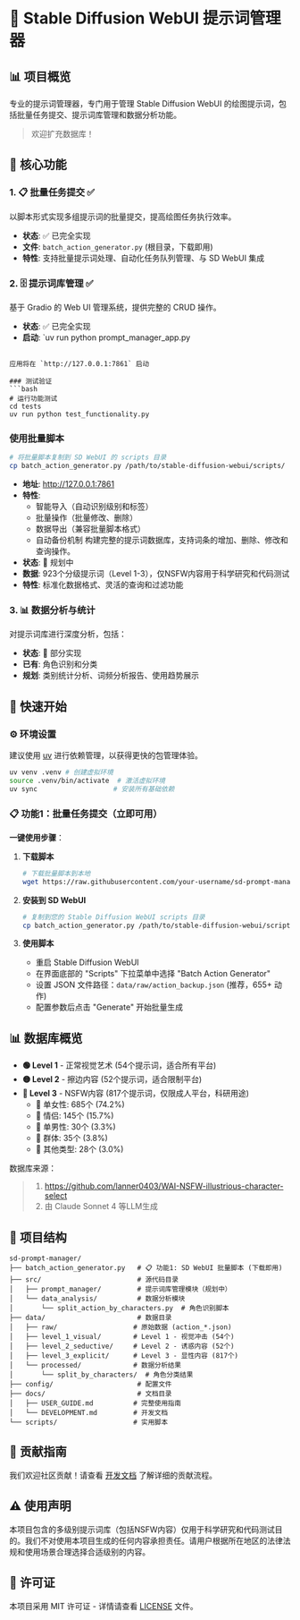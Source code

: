 # 🎨 Stable Diffusion WebUI 提示词管理器

## 📊 项目概览

专业的提示词管理器，专门用于管理 Stable Diffusion WebUI 的绘图提示词，包括批量任务提交、提示词库管理和数据分析功能。

> 欢迎扩充数据库！

## 🎯 核心功能

### 1. 📋 批量任务提交 ✅
以脚本形式实现多组提示词的批量提交，提高绘图任务执行效率。
- **状态**: ✅ 已完全实现
- **文件**: `batch_action_generator.py` (根目录，下载即用)
- **特性**: 支持批量提示词处理、自动化任务队列管理、与 SD WebUI 集成

### 2. 🗄️ 提示词库管理 ✅
基于 Gradio 的 Web UI 管理系统，提供完整的 CRUD 操作。
- **状态**: ✅ 已完全实现
- **启动**: `uv run python prompt_manager_app.py
```

应用将在 `http://127.0.0.1:7861` 启动

### 测试验证
```bash
# 运行功能测试
cd tests
uv run python test_functionality.py
```

### 使用批量脚本
```bash
# 将批量脚本复制到 SD WebUI 的 scripts 目录
cp batch_action_generator.py /path/to/stable-diffusion-webui/scripts/
````
- **地址**: http://127.0.0.1:7861
- **特性**: 
  - 智能导入（自动识别级别和标签）
  - 批量操作（批量修改、删除）
  - 数据导出（兼容批量脚本格式）
  - 自动备份机制
构建完整的提示词数据库，支持词条的增加、删除、修改和查询操作。
- **状态**: 🚧 规划中
- **数据**: 923个分级提示词（Level 1-3），仅NSFW内容用于科学研究和代码测试
- **特性**: 标准化数据格式、灵活的查询和过滤功能

### 3. 📊 数据分析与统计
对提示词库进行深度分析，包括：
- **状态**: 🔄 部分实现
- **已有**: 角色识别和分类
- **规划**: 类别统计分析、词频分析报告、使用趋势展示

## 🚀 快速开始

### ⚙️ 环境设置

建议使用 [uv](https://github.com/astral-sh/uv) 进行依赖管理，以获得更快的包管理体验。

```bash
uv venv .venv # 创建虚拟环境
source .venv/bin/activate  # 激活虚拟环境
uv sync                   # 安装所有基础依赖
```

### 📋 功能1：批量任务提交（立即可用）

**一键使用步骤**：

1. **下载脚本**
   ```bash
   # 下载批量脚本到本地
   wget https://raw.githubusercontent.com/your-username/sd-prompt-manager/main/batch_action_generator.py
   ```

2. **安装到 SD WebUI**
   ```bash
   # 复制到您的 Stable Diffusion WebUI scripts 目录
   cp batch_action_generator.py /path/to/stable-diffusion-webui/scripts/
   ```

3. **使用脚本**
   - 重启 Stable Diffusion WebUI
   - 在界面底部的 "Scripts" 下拉菜单中选择 "Batch Action Generator"
   - 设置 JSON 文件路径：`data/raw/action_backup.json` (推荐，655+ 动作)
   - 配置参数后点击 "Generate" 开始批量生成

## 📊 数据库概览

- **🟢 Level 1** - 正常视觉艺术 (54个提示词，适合所有平台)
- **🟡 Level 2** - 擦边内容 (52个提示词，适合限制平台)  
- **🔴 Level 3** - NSFW内容 (817个提示词，仅限成人平台，科研用途)
  - 👩 单女性:     685个 (74.2%)
  - 💑 情侣:       145个 (15.7%) 
  - 👨 单男性:      30个 (3.3%)
  - 👥 群体:        35个 (3.8%)
  - 🌟 其他类型:    28个 (3.0%)

数据库来源：
> 1. https://github.com/lanner0403/WAI-NSFW-illustrious-character-select
> 2. 由 Claude Sonnet 4 等LLM生成

## 📁 项目结构

```
sd-prompt-manager/
├── batch_action_generator.py   # 📋 功能1: SD WebUI 批量脚本 (下载即用)
├── src/                        # 源代码目录
│   ├── prompt_manager/         # 提示词库管理模块（规划中）
│   └── data_analysis/          # 数据分析模块
│       └── split_action_by_characters.py  # 角色识别脚本
├── data/                       # 数据目录
│   ├── raw/                   # 原始数据 (action_*.json)
│   ├── level_1_visual/        # Level 1 - 视觉冲击 (54个)
│   ├── level_2_seductive/     # Level 2 - 诱惑内容 (52个)
│   ├── level_3_explicit/      # Level 3 - 显性内容 (817个)
│   └── processed/             # 数据分析结果
│       └── split_by_characters/  # 角色分类结果
├── config/                     # 配置文件
├── docs/                       # 文档目录
│   ├── USER_GUIDE.md          # 完整使用指南
│   └── DEVELOPMENT.md         # 开发文档
└── scripts/                   # 实用脚本

```

## 🤝 贡献指南

我们欢迎社区贡献！请查看 [开发文档](docs/DEVELOPMENT.md) 了解详细的贡献流程。

## ⚠️ 使用声明

本项目包含的多级别提示词库（包括NSFW内容）仅用于科学研究和代码测试目的。我们不对使用本项目生成的任何内容承担责任。请用户根据所在地区的法律法规和使用场景合理选择合适级别的内容。

## 📄 许可证

本项目采用 MIT 许可证 - 详情请查看 [LICENSE](LICENSE) 文件。